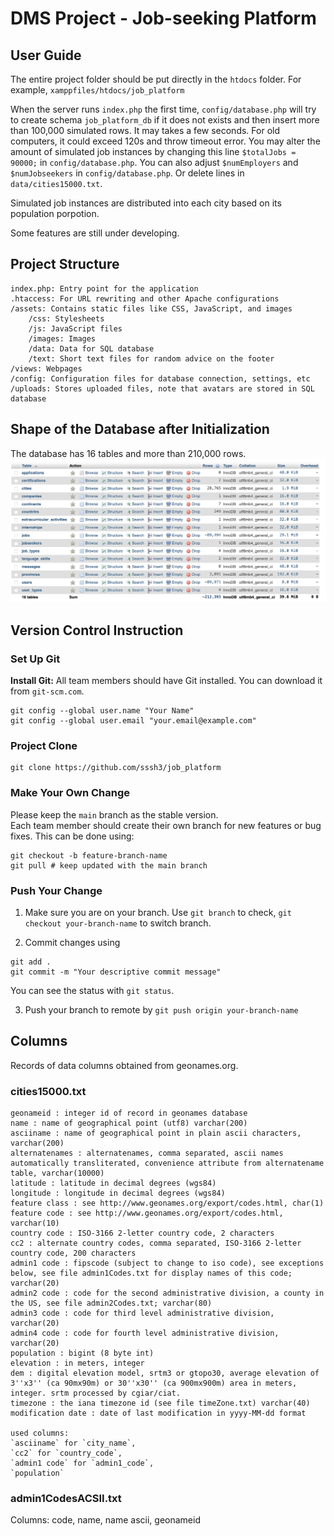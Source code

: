 # DMS Project - Job-seeking Platform

## User Guide

The entire project folder should be put directly in the `htdocs` folder. For example, `xamppfiles/htdocs/job_platform`   

When the server runs `index.php` the first time, `config/database.php` will try to create schema `job_platform_db` if it does not exists and then insert more than 100,000 simulated rows. It may takes a few seconds. For old computers, it could exceed 120s and throw timeout error. You may alter the amount of simulated job instances by changing this line `$totalJobs = 90000;` in `config/database.php`. You can also adjust `$numEmployers` and `$numJobseekers` in `config/database.php`. Or delete lines in `data/cities15000.txt`.   

Simulated job instances are distributed into each city based on its population porpotion.  

Some features are still under developing.

## Project Structure
```
index.php: Entry point for the application
.htaccess: For URL rewriting and other Apache configurations
/assets: Contains static files like CSS, JavaScript, and images
    /css: Stylesheets
    /js: JavaScript files
    /images: Images
    /data: Data for SQL database
    /text: Short text files for random advice on the footer
/views: Webpages
/config: Configuration files for database connection, settings, etc
/uploads: Stores uploaded files, note that avatars are stored in SQL database
```

## Shape of the Database after Initialization
The database has 16 tables and more than 210,000 rows.  
![databse_shape.png](assets/images/database_shape.png)

## Version Control Instruction
### Set Up Git
**Install Git:** All team members should have Git installed. You can download it from `git-scm.com`.
```
git config --global user.name "Your Name"
git config --global user.email "your.email@example.com"
```

### Project Clone
```
git clone https://github.com/sssh3/job_platform
```

### Make Your Own Change
Please keep the `main` branch as the stable version.  
Each team member should create their own branch for new features or bug fixes. This can be done using:
```
git checkout -b feature-branch-name
git pull # keep updated with the main branch
```

### Push Your Change
1. Make sure you are on your branch. Use `git branch` to check, `git checkout your-branch-name` to switch branch.

2. Commit changes using 
```
git add .
git commit -m "Your descriptive commit message"
```
You can see the status with `git status`.

3. Push your branch to remote by `git push origin your-branch-name`


## Columns 
Records of data columns obtained from geonames.org.  

### cities15000.txt
```
geonameid : integer id of record in geonames database
name : name of geographical point (utf8) varchar(200)
asciiname : name of geographical point in plain ascii characters, varchar(200)
alternatenames : alternatenames, comma separated, ascii names automatically transliterated, convenience attribute from alternatename table, varchar(10000)
latitude : latitude in decimal degrees (wgs84)
longitude : longitude in decimal degrees (wgs84)
feature class : see http://www.geonames.org/export/codes.html, char(1)
feature code : see http://www.geonames.org/export/codes.html, varchar(10)
country code : ISO-3166 2-letter country code, 2 characters
cc2 : alternate country codes, comma separated, ISO-3166 2-letter country code, 200 characters
admin1 code : fipscode (subject to change to iso code), see exceptions below, see file admin1Codes.txt for display names of this code; varchar(20)
admin2 code : code for the second administrative division, a county in the US, see file admin2Codes.txt; varchar(80)
admin3 code : code for third level administrative division, varchar(20)
admin4 code : code for fourth level administrative division, varchar(20)
population : bigint (8 byte int)
elevation : in meters, integer
dem : digital elevation model, srtm3 or gtopo30, average elevation of 3''x3'' (ca 90mx90m) or 30''x30'' (ca 900mx900m) area in meters, integer. srtm processed by cgiar/ciat.
timezone : the iana timezone id (see file timeZone.txt) varchar(40)
modification date : date of last modification in yyyy-MM-dd format

used columns: 
`asciiname` for `city_name`, 
`cc2` for `country_code`, 
`admin1 code` for `admin1_code`, 
`population`
```
### admin1CodesACSII.txt
Columns: code, name, name ascii, geonameid

